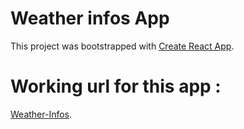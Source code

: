 # Weather infos App

This project was bootstrapped with [Create React App](https://github.com/facebook/create-react-app).

# Working url for this app :

[Weather-Infos](http://weather-infos.herokuapp.com/).




